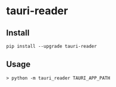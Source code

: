 # tauri-reader

## Install

`````
pip install --upgrade tauri-reader
`````


## Usage

```shell
> python -m tauri_reader TAURI_APP_PATH
```

